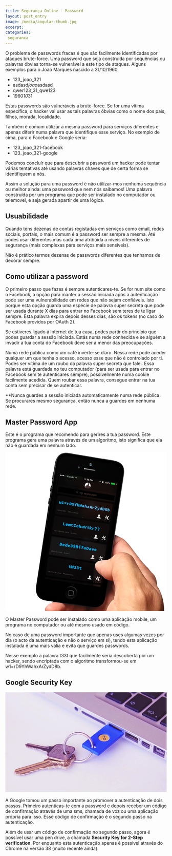 ```yaml
---
title: Segurança Online - Password
layout: post_entry
image: /media/angular-thumb.jpg
excerpt: 
categories:
 seguranca
---
```


O problema de passwords fracas é que são facilmente identificadas por ataques brute-force. Uma password que seja construída por sequências ou palavras óbvias torna-se vulnerável a este tipo de ataques. Alguns exemplos para o João Marques nascido a 31/10/1960.

 * 123_joao_321
 * asdasd*joao*asdasd
 * qwer123_31_qwe123
 * 1960*10*31

Estas passwords são vulneráveis a brute-force. Se for uma vítima específica, o hacker vai usar as tais palavras óbvias como o nome dos pais, filhos, morada, localidade.

Também é comum utilizar a mesma password para serviços diferentes e apenas diferir numa palavra que identifique esse serviço. No exemplo de cima, para o Facebook e Google seria:

 * 123_joao_321-facebook
 * 123_joao_321-google

Podemos concluír que para descubrir a password um hacker pode tentar várias tentativas até usando palavras chaves que de certa forma se identifiquem a nós.

Assim a solução para uma password é não utilizar-mos nenhuma sequência ou melhor ainda: uma password que nem nós saibamos! Uma palavra construída por um programa que pode ser instalado no computador ou telemovel, e seja gerada apartir de uma lógica.

## Usuabilidade

Quando tens dezenas de contas registadas em serviços como email, redes sociais, portais, o mais comum é a password ser sempre a mesma. Até podes usar diferentes mas cada uma atribúida a níveis diferentes de segurança (mais complexas para serviços mais sensíveis).

Não é prático termos dezenas de passwords diferentes que tenhamos de decorar sempre. 


## Como utilizar a password

O primeiro passo que fazes é sempre autenticares-te. Se for num site como o Facebook, a opção para manter a sessão iniciada após a autenticação pode ser uma vulnerabilidade em redes que não sejam confiáveis. Isto porque esta opção guarda uma espécie de palavra super secreta que pode ser usada durante X dias para entrar no Facebook sem teres de te ligar sempre. Esta palavra expira depois desses dias, são os tokens (no caso do Facebook providos por OAuth 2).

Se estiveres ligado á internet de tua casa, podes partir do princípio que podes guardar a sessão iniciada. Estás numa rede conhecida e se alguém a invadir a tua conta do Facebook deve ser a menor das preocupações.

Numa rede pública como um café inverte-se claro. Nessa rede pode aceder qualquer um que tenha o acesso, acesso esse que não é controlado por ti. Podes ser vítima de um roubo da palavra super secreta que falei. Essa palavra está guardada no teu computador (para ser usada para entrar no Facebook sem te autenticares sempre), possivelmente numa cookie facilmente acedida. Quem roubar essa palavra, consegue entrar na tua conta sem precisar de se autenticar.

**Nunca guardes a sessão iniciada automaticamente numa rede pública. Se procurares mesmo segurança, então nunca a guardes em nenhuma rede.



## Master Password App 

Este é o programa que recomendo para gerires a tua password. Este programa gera uma palavra através de um algoritmo, isto significa que ela não é guardada em nenhum lado.

<img class="post-entry__image" src="/media/posts/seguranca-pw-1.png" />

O Master Password pode ser instalado como uma aplicação mobile, um programa no computador ou até mesmo usado em código.

No caso de uma password importante que apenas uses algumas vezes por dia (o acto da autenticação e não o serviço em si), tendo esta aplicação instalada é uma mais valia e evita que guardes passwords.

Nesse exemplo a palavra t33t que facilmente seria descoberta por um hacker, sendo encriptada com o algoritmo transformou-se em w1=rD9YhWahxArZydD8b.


## Google Security Key

<img class="post-entry__image" src="/media/posts/seguranca-pw-2.jpg" />

A Google tomou um passo importante ao promover a autenticação de dois passos. Primeiro autenticas-te com a password e depois receber um código de confirmação através de uma sms, chamada de voz ou uma aplicação própria para isso. Esse código de confirmação é o segundo passo na autenticação.

Além de usar um código de confirmação no segundo passo, agora é possível usar uma pen drive, a chamada **Security Key for 2-Step verification**. Por enquanto esta autenticação apenas é possível através do Chrome na versão 38 (muito recente ainda).